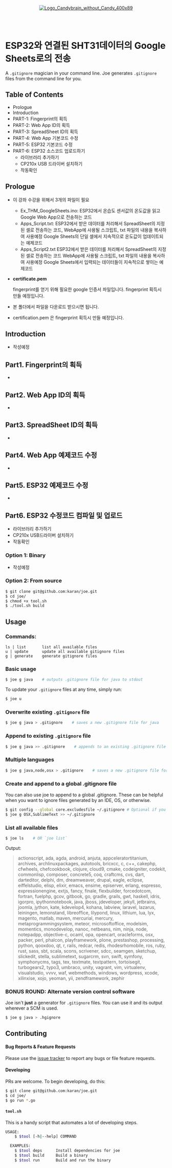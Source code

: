 <!-- CandyBrain Logo -->
<p align="center">
  <a href="https://candybrain.kr" target="_blank" rel="noopener noreferrer">
    <img src="https://github.com/user-attachments/assets/316ae087-3841-4d35-8a22-fa5a477d0991" alt="Logo_Candybrain_without_Candy_400x89">
  </a>
</p>
<br>
<br>


# ESP32와 연결된 SHT31데이터의 Google Sheets로의 전송 

A `.gitignore` magician in your command line. Joe generates `.gitignore` files from the command line for you.


## Table of Contents
- Prologue
- Introduction
- PART-1: Fingerprint의 획득
- PART-2: Web App ID의 획득
- PART-3: SpreadSheet ID의 획득
- PART-4: Web App 기본코드 수정
- PART-5: ESP32 기본코드 수정
- PART-6: ESP32 소스코드 업로드하기
  - 라이브러리 추가하기
  - CP210x USB 드라이버 설치하기
  - 작동확인


## Prologue
- 이 강좌 수강을 위해서 3개의 파일이 필요
  - Ex_THM_GoogleSheets.ino: ESP32에서 온습도 센서값의 온도값을 읽고 Google Web App으로 전송하는 코드
  - Apps_Script.txt: ESP32에서 받은 데이터를 처리해서 SpreadSheet의 지정된 셀로 전송하는 코드, WebApp에 사용될 스크립트, txt 파일의 내용을 복사하여 사용예정
    Google Sheets의 단일 셀에서 지속적으로 온도값이 업데이트되는 예제코드
  - Apps_Script2.txt
    ESP32에서 받은 데이터를 처리해서 SpreadSheet의 지정된 셀로 전송하는 코드
    WebApp에 사용될 스크립트, txt 파일의 내용을 복사하여 사용예정
    Google Sheets에서 입력되는 데이터들이 지속적으로 쌓이는 예제코드

- **certificate.pem**
    
    fingerprint를 얻기 위해 필요한 google 인증서 파일입니다. fingerprint 획득시 만들 예정입니다.
- 본 폴더에서 파일을 다운로드 받으시면 됩니다. 
- certification.pem 은 fingerprint 획득시 만들 예정입니다.


## Introduction

- 작성예정

## Part1. Fingerprint의 획득
- 

## Part2. Web App ID의 획득
-

## Part3. SpreadSheet ID의 획득
- 

## Part4. Web App 예제코드 수정
- 

## Part5. ESP32 예제코드 수정
- 

## Part6. ESP32 수정코드 컴파일 및 업로드
- 라이브러리 추가하기
- CP210x USB드라이버 설치하기
- 작동확인




### Option 1: Binary

- 작성예정

### Option 2: From source

```bash
$ git clone git@github.com:karan/joe.git
$ cd joe/
$ chmod +x tool.sh
$ ./tool.sh build
```

## Usage

### Commands:

```
ls | list       list all available files
u | update      update all available gitignore files
g | generate    generate gitignore files
```

### Basic usage

```bash
$ joe g java    # outputs .gitignore file for java to stdout
```

To update your `.gitignore` files at any time, simply run:

```bash
$ joe u
```

### Overwrite existing `.gitignore` file

```bash
$ joe g java > .gitignore    # saves a new .gitignore file for java
```

### Append to existing `.gitignore` file

```bash
$ joe g java >> .gitignore    # appends to an existing .gitignore file
```

### Multiple languages

```bash
$ joe g java,node,osx > .gitignore    # saves a new .gitignore file for multiple languages
```

### Create and append to a global .gitignore file

You can also use joe to append to a global .gitignore. These can be helpful when you want to ignore files generated by an IDE, OS, or otherwise.

```bash
$ git config --global core.excludesfile ~/.gitignore # Optional if you have not yet created a global .gitignore
$ joe g OSX,SublimeText >> ~/.gitignore
```

### List all available files

```bash
$ joe ls    # OR `joe list`
```

Output:

> actionscript, ada, agda, android, anjuta, appceleratortitanium, archives, archlinuxpackages, autotools, bricxcc, c, c++, cakephp, cfwheels, chefcookbook, clojure, cloud9, cmake, codeigniter, codekit, commonlisp, composer, concrete5, coq, craftcms, cvs, dart, darteditor, delphi, dm, dreamweaver, drupal, eagle, eclipse, eiffelstudio, elisp, elixir, emacs, ensime, episerver, erlang, espresso, expressionengine, extjs, fancy, finale, flexbuilder, forcedotcom, fortran, fuelphp, gcov, gitbook, go, gradle, grails, gwt, haskell, idris, igorpro, ipythonnotebook, java, jboss, jdeveloper, jekyll, jetbrains, joomla, jython, kate, kdevelop4, kohana, labview, laravel, lazarus, leiningen, lemonstand, libreoffice, lilypond, linux, lithium, lua, lyx, magento, matlab, maven, mercurial, mercury, metaprogrammingsystem, meteor, microsoftoffice, modelsim, momentics, monodevelop, nanoc, netbeans, nim, ninja, node, notepadpp, objective-c, ocaml, opa, opencart, oracleforms, osx, packer, perl, phalcon, playframework, plone, prestashop, processing, python, qooxdoo, qt, r, rails, redcar, redis, rhodesrhomobile, ros, ruby, rust, sass, sbt, scala, scons, scrivener, sdcc, seamgen, sketchup, slickedit, stella, sublimetext, sugarcrm, svn, swift, symfony, symphonycms, tags, tex, textmate, textpattern, tortoisegit, turbogears2, typo3, umbraco, unity, vagrant, vim, virtualenv, visualstudio, vvvv, waf, webmethods, windows, wordpress, xcode, xilinxise, xojo, yeoman, yii, zendframework, zephir

### BONUS ROUND: Alternate version control software

Joe isn't **just** a generator for `.gitignore` files. You can use it and its output wherever a SCM is used.

```bash
$ joe g java > .hgignore
```

## Contributing

#### Bug Reports & Feature Requests

Please use the [issue tracker](https://github.com/karan/joe/issues) to report any bugs or file feature requests.

#### Developing

PRs are welcome. To begin developing, do this:

```bash
$ git clone git@github.com:karan/joe.git
$ cd joe/
$ go run *.go
```

#### `tool.sh`

This is a handy script that automates a lot of developing steps.


```bash
USAGE:
    $ $tool [-h|--help] COMMAND

  EXAMPLES:
    $ $tool deps      Install dependencies for joe
    $ $tool build     Build a binary
    $ $tool run       Build and run the binary
```
